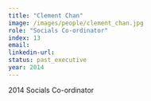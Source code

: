 ```yaml
---
title: "Clement Chan"
image: /images/people/clement_chan.jpg
role: "Socials Co-ordinator"
index: 13
email:
linkedin-url:
status: past_executive
year: 2014
---
```

2014 Socials Co-ordinator

